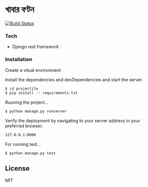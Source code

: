 # খাবার বণ্টন

[![Build Status](https://travis-ci.org/joemccann/dillinger.svg?branch=master)](https://travis-ci.org/joemccann/dillinger)

### Tech

* Django rest framework

### Installation

Create a vitual environment

Install the dependencies and devDependencies and start the server.
```sh
$ cd projectile
$ pip install -r requirements.txt
```
Ruuning the project...

```sh
$ python manage.py runserver
```
Verify the deployment by navigating to your server address in your preferred browser.

```sh
127.0.0.1:8000
```
For running test...
```sh
$ python manage.py test
```
License
----

MIT
